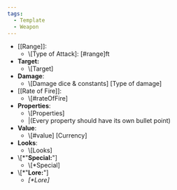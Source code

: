 ```yaml
---
tags:
  - Template
  - Weapon
---
```

- [[Range]]:
	- \\\[Type of Attack]: \[#range]ft
- **Target:**
	- \\\[Target]
- **Damage**:
	- \\\[Damage dice & constants] \[Type of damage]
- [[Rate of Fire]]:
	- \\\[#rateOfFire]
- **Properties**:
	- \\\[Properties]
	- |(Every property should have its own bullet point)
- **Value**:
	- \\\[#value] \[Currency]
- **Looks**:
	- \\\[Looks]
- \\\[\*"**Special:**"]
	- \\\[\*Special]
- \\\[\*"**Lore:**"]
	- *\[\*Lore]*